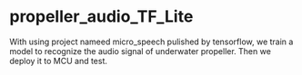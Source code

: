 # propeller_audio_TF_Lite
With using project nameed micro_speech pulished by tensorflow, we train a model to recognize the audio signal of underwater propeller. Then we deploy it to MCU and test.
